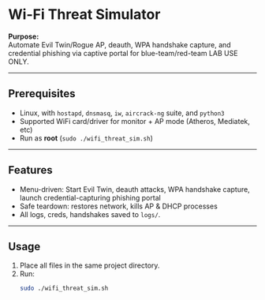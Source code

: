 # Wi-Fi Threat Simulator

**Purpose:**  
Automate Evil Twin/Rogue AP, deauth, WPA handshake capture, and credential phishing via captive portal for blue-team/red-team LAB USE ONLY.

---

## Prerequisites
- Linux, with `hostapd`, `dnsmasq`, `iw`, `aircrack-ng` suite, and `python3`
- Supported WiFi card/driver for monitor + AP mode (Atheros, Mediatek, etc)
- Run as **root** (`sudo ./wifi_threat_sim.sh`)

---

## Features

- Menu-driven: Start Evil Twin, deauth attacks, WPA handshake capture, launch credential-capturing phishing portal
- Safe teardown: restores network, kills AP & DHCP processes
- All logs, creds, handshakes saved to `logs/`.

---

## Usage

1. Place all files in the same project directory.
2. Run:
   ```bash
   sudo ./wifi_threat_sim.sh
